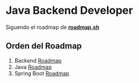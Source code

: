 # Java Backend Developer

Siguendo el roadmap de **<a href="https://roadmap.sh/">roadmap.sh</a>**

## Orden del Roadmap

1. Backend <a href="https://roadmap.sh/backend">Roadmap</a>
1. Java <a href="https://roadmap.sh/java">Roadmap</a>
1. Spring Boot <a href="https://roadmap.sh/spring-boot">Roadmap</a>
